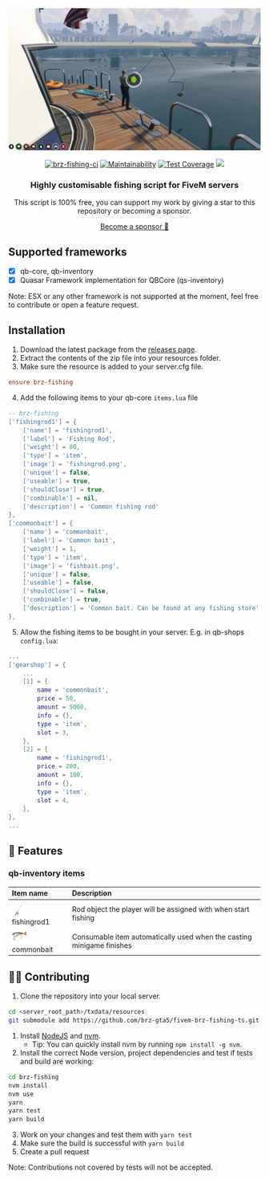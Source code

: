 
<div align="center">

<img width="600px" src="./.github/banner.png" alt="Common bait">

[![brz-fishing-ci](https://github.com/brz-gta5/fivem-brz-fishing-ts/actions/workflows/brz-fishing-ci.yml/badge.svg)](https://github.com/brz-gta5/fivem-brz-fishing-ts/actions/workflows/brz-fishing-ci.yml) [![Maintainability](https://api.codeclimate.com/v1/badges/0ee2efc6d497410325d1/maintainability)](https://codeclimate.com/github/brz-gta5/fivem-brz-fishing-ts/maintainability) [![Test Coverage](https://api.codeclimate.com/v1/badges/0ee2efc6d497410325d1/test_coverage)](https://codeclimate.com/github/brz-gta5/fivem-brz-fishing-ts/test_coverage) [![](https://dcbadge.limes.pink/api/server/BAZ5aCU?style=flat)](https://discord.gg/BAZ5aCU)

### Highly customisable fishing script for FiveM servers

This script is 100% free, you can support my work by giving a star to this repository or becoming a sponsor.

[Become a sponsor 💜](
    https://github.com/sponsors/pedropapa
)
</div>

## Supported frameworks

- [x] qb-core, qb-inventory
- [x] Quasar Framework implementation for QBCore (qs-inventory)

Note: ESX or any other framework is not supported at the moment, feel free to contribute or open a feature request.

## Installation
1. Download the latest package from the [releases page](https://github.com/brz-gta5/fivem-brz-fishing-ts/releases).
2. Extract the contents of the zip file into your resources folder.
3. Make sure the resource is added to your server.cfg file.
```cfg
ensure brz-fishing
```
4. Add the following items to your qb-core `items.lua` file
```lua
-- brz-fishing
['fishingrod1'] = {
    ['name'] = 'fishingrod1',
    ['label'] = 'Fishing Rod',
    ['weight'] = 80,
    ['type'] = 'item',
    ['image'] = 'fishingrod.png',
    ['unique'] = false,
    ['useable'] = true,
    ['shouldClose'] = true,
    ['combinable'] = nil,
    ['description'] = 'Common fishing rod'
},
['commonbait'] = {
    ['name'] = 'commonbait',
    ['label'] = 'Common bait',
    ['weight'] = 1,
    ['type'] = 'item',
    ['image'] = 'fishbait.png',
    ['unique'] = false,
    ['useable'] = false,
    ['shouldClose'] = false,
    ['combinable'] = true,
    ['description'] = 'Common bait. Can be found at any fishing store'
},
```
5. Allow the fishing items to be bought in your server. E.g. in qb-shops `config.lua`:
```lua
...
['gearshop'] = {
    ...
    [1] = {
        name = 'commonbait',
        price = 50,
        amount = 5000,
        info = {},
        type = 'item',
        slot = 3,
    },
    [2] = {
        name = 'fishingrod1',
        price = 200,
        amount = 100,
        info = {},
        type = 'item',
        slot = 4,
    },
},
...
```

## 🧞 Features

### qb-inventory items

| Item name                  | Description                                        |
| :--------------------- | :------------------------------------------------- |
| <img width="30px" src="./.github/fishingrod.png" alt="Common bait"> fishingrod1              | Rod object the player will be assigned with when start fishing    |
| <img width="30px" src="./.github/fishbait.png" alt="Fishing rod"> commonbait                 | Consumable item automatically used when the casting minigame finishes    |

## 👨‍💻 Contributing

1. Clone the repository into your local server.

```bash
cd <server_root_path>/txdata/resources
git submodule add https://github.com/brz-gta5/fivem-brz-fishing-ts.git brz-fishing
```

1. Install [NodeJS](https://nodejs.org/en/download/package-manager) and [nvm](https://github.com/nvm-sh/nvm).
   - Tip: You can quickly install nvm by running `npm install -g nvm`.
2. Install the correct Node version, project dependencies and test if tests and build are working:
```bash
cd brz-fishing
nvm install
nvm use
yarn
yarn test
yarn build
```
3. Work on your changes and test them with `yarn test`
4. Make sure the build is successful with `yarn build`
5. Create a pull request

Note: Contributions not covered by tests will not be accepted.